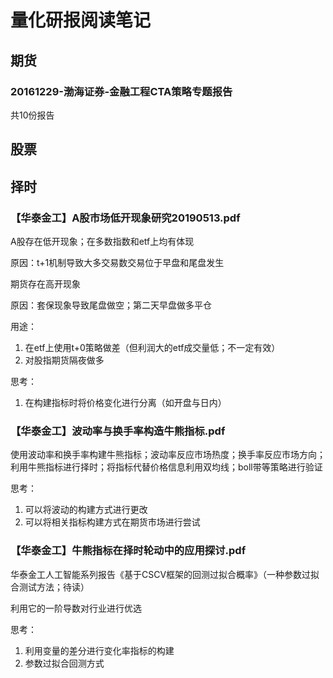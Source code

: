 # 量化研报阅读笔记

## 期货

### 20161229-渤海证券-金融工程CTA策略专题报告

共10份报告







## 股票





## 择时

### 【华泰金工】A股市场低开现象研究20190513.pdf

A股存在低开现象；在多数指数和etf上均有体现



原因：t+1机制导致大多交易数交易位于早盘和尾盘发生



期货存在高开现象

原因：套保现象导致尾盘做空；第二天早盘做多平仓



用途：

1. 在etf上使用t+0策略做差（但利润大的etf成交量低；不一定有效）
2. 对股指期货隔夜做多

思考：

1. 在构建指标时将价格变化进行分离（如开盘与日内）



### 【华泰金工】波动率与换手率构造牛熊指标.pdf



使用波动率和换手率构建牛熊指标；波动率反应市场热度；换手率反应市场方向；利用牛熊指标进行择时；将指标代替价格信息利用双均线；boll带等策略进行验证



思考：

1. 可以将波动的构建方式进行更改
2. 可以将相关指标构建方式在期货市场进行尝试



### 【华泰金工】牛熊指标在择时轮动中的应用探讨.pdf

华泰金工人工智能系列报告《基于CSCV框架的回测过拟合概率》（一种参数过拟合测试方法；待读）

利用它的一阶导数对行业进行优选

思考：

1. 利用变量的差分进行变化率指标的构建
2. 参数过拟合回测方式




